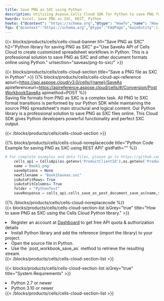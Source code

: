 ```yaml
---
title: Save PNG as SXC using Python 
description: Utilizing Aspose.Cells Cloud SDK for Python to save PNG format file as SXC format file. 
kwords: Excel, Save PNG as SXC, REST, Python
howto: {"@context": "https://schema.org","@type": "HowTo","name": "How to save PNG as SXC using the Cells Cloud Python library.","description": "How to save PNG as SXC using the Cells Cloud Python library.","image": {"@type": "ImageObject"},"url": "/python/saveas/png-to-sxc/","step": [{ "@type": "HowToStep","name": "How to save PNG as SXC using the Cells Cloud Python library. step 1", "image": {"@type": "ImageObject",},"url": "/python/saveas/png-to-sxc/","text": "Register an account at <a href='https://dashboard.aspose.cloud/'>Dashboard</a> to get free API quota & authorization details",},{ "@type": "HowToStep","name": "How to save PNG as SXC using the Cells Cloud Python library. step 1", "image": {"@type": "ImageObject",},"url": "/python/saveas/png-to-sxc/","text": "Install Python library and add the reference (import the library) to your project.",},{ "@type": "HowToStep","name": "How to save PNG as SXC using the Cells Cloud Python library. step 1", "image": {"@type": "ImageObject",},"url": "/python/saveas/png-to-sxc/","text": "Open the source file in Python.",},{ "@type": "HowToStep","name": "How to save PNG as SXC using the Cells Cloud Python library. step 1", "image": {"@type": "ImageObject",},"url": "/python/saveas/png-to-sxc/","text": "Use the `post_workbook_save_as` method to retrieve the resulting stream.",}, ],"supply": {"@type": "HowToSupply","name": "document"},"tool": [{"@type": "HowToTool","name": "PyCharm, Visual Studio Code, Sublime, Eclipse"},{"@type": "HowToTool","name": "Aspose Cells"}],"totalTime": "PT6M"}
fqa: {"@context":"https://schema.org","@type":"FAQPage","mainEntity":[{"@type":"Question","name":"Why save file as other formats file in C# using REST API?","acceptedAnswer":{"@type":"Answer","text":"Documents are encoded in many ways, and some files may be incompatible with the software you use. To open and read such files, just save them as appropriate file formats.<br/><ol><li>Install .NET SDK and add the reference (import the library) to your project.</li><li>Open the source file in C# using REST API.</li><li>Call the PostWorkbookSaveAsRequest() method, passing an output filename with required extension.</li><li>Get the result of save as a separate file.</li></ol>"}},{"@type":"Question","name":"What file formats can I save as with your C# library?","acceptedAnswer":{"@type":"Answer","text":"We support a variety of file formats for conversion using .NET library, including XLSX, Excel, xls , PDF, CSV, HTML, Markdown, XML, PNG, JPG, TIFF, Json, TXT and many more."}},{"@type":"Question","name":"What is the maximum allowed file size for conversion using this .NET library?","acceptedAnswer":{"@type":"Answer","text":"There are no file size limits for format conversions using .NET library."}}]}
---
```



{{< blocks/products/cells/cells-cloud-banner h1="Save PNG as SXC" h2="Python library for saving PNG as SXC" p="Use SaveAs API of Cells Cloud to create customized spreadsheet workflows in Python. This is a professional solution to save PNG as SXC and other document formats online using Python." urlsection="saveas/png-to-sxc/" >}}

{{< blocks/products/cells/cells-cloud-section  title="Save a PNG file as SXC in Python" >}}
{{% blocks/products/cells/cells-cloud-api-reference  apiurl=https://api.aspose.cloud/v3.0/cells/{name}/SaveAs  apireferenceurl=https://apireference.aspose.cloud/cells/#/Conversion/PostWorkbookSaveAs  apimethod=POST %}}
<br/>
Saving file formats from PNG as SXC is a complex task. All PNG to SXC format transitions is performed by our Python SDK while maintaining the source PNG spreadsheet's main structural and logical content. Our Python library is a professional solution to save PNG as SXC files online. This Cloud SDK gives Python developers powerful functionality and perfect SXC output.

{{< /blocks/products/cells/cells-cloud-section >}}

{{% blocks/products/cells/cells-cloud-noreplacecode title="Python Code Example for saving PNG as SXC using REST API" gistPath="" %}}
  
```python
# For complete examples and data files, please go to https://github.com/aspose-cells-cloud/aspose-cells-cloud-python/
    cells_api = CellsApi(os.getenv('ProductClientId'),os.getenv('ProductClientSecret'))
    name ='Book1.png'    
    saveOptions = None
    newfilename = "Book1Saveas.sxc"
    isAutoFitRows= True
    isAutoFitColumns= True
    folder = "PythonTest"
    saveResponse = cells_api.cells_save_as_post_document_save_as(name,save_options=saveOptions, newfilename=(folder +'/' + newfilename),folder=folder)
```
  
{{% /blocks/products/cells/cells-cloud-noreplacecode  %}}
<br/>
{{< blocks/products/cells/cells-cloud-section-list isGrey="true"  title="How to save PNG as SXC using the Cells Cloud Python library." >}}
<li>Register an account at <a href="https://dashboard.aspose.cloud/">Dashboard</a> to get free API quota & authorization details</li>
<li>Install Python library and add the reference (import the library) to your project.</li>
<li>Open the source file in Python.</li>
<li>Use the `post_workbook_save_as` method to retrieve the resulting stream.</li>
{{< /blocks/products/cells/cells-cloud-section-list >}}

{{< blocks/products/cells/cells-cloud-section-list isGrey="true"  title="System Requirements" >}}
<li>Python 2.7 or newer</li>
<li>Python 3.10 or newer</li>
{{< /blocks/products/cells/cells-cloud-section-list >}}

